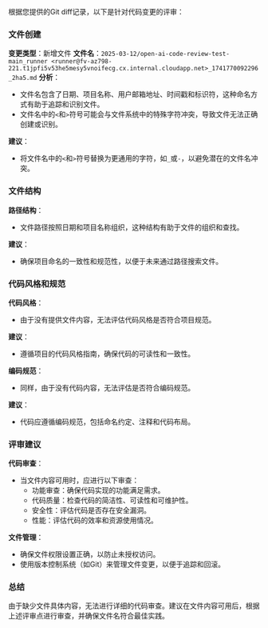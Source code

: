 根据您提供的Git diff记录，以下是针对代码变更的评审：

### 文件创建

**变更类型**：新增文件
**文件名**：`2025-03-12/open-ai-code-review-test-main_runner <runner@fv-az798-221.t1jpfi5v53he5mesy5vnoifecg.cx.internal.cloudapp.net>_1741770092296_2ha5.md`
**分析**：
- 文件名包含了日期、项目名称、用户邮箱地址、时间戳和标识符，这种命名方式有助于追踪和识别文件。
- 文件名中的`<`和`>`符号可能会与文件系统中的特殊字符冲突，导致文件无法正确创建或识别。

**建议**：
- 将文件名中的`<`和`>`符号替换为更通用的字符，如`_`或`-`，以避免潜在的文件名冲突。

### 文件结构

**路径结构**：
- 文件路径按照日期和项目名称组织，这种结构有助于文件的组织和查找。

**建议**：
- 确保项目命名的一致性和规范性，以便于未来通过路径搜索文件。

### 代码风格和规范

**代码风格**：
- 由于没有提供文件内容，无法评估代码风格是否符合项目规范。

**建议**：
- 遵循项目的代码风格指南，确保代码的可读性和一致性。

**编码规范**：
- 同样，由于没有代码内容，无法评估是否符合编码规范。

**建议**：
- 代码应遵循编码规范，包括命名约定、注释和代码布局。

### 评审建议

**代码审查**：
- 当文件内容可用时，应进行以下审查：
  - 功能审查：确保代码实现的功能满足需求。
  - 代码质量：检查代码的简洁性、可读性和可维护性。
  - 安全性：评估代码是否存在安全漏洞。
  - 性能：评估代码的效率和资源使用情况。

**文件管理**：
- 确保文件权限设置正确，以防止未授权访问。
- 使用版本控制系统（如Git）来管理文件变更，以便于追踪和回滚。

### 总结

由于缺少文件具体内容，无法进行详细的代码审查。建议在文件内容可用后，根据上述评审点进行审查，并确保文件名符合最佳实践。